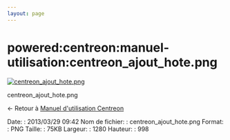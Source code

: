 ```yaml
---
layout: page
---
```


powered:centreon:manuel-utilisation:centreon\_ajout\_hote.png
=============================================================

[![centreon\_ajout\_hote.png](../../..//assets/media/powered/centreon/manuel-utilisation/centreon_ajout_hote.png@cache=&w=900&h=701 "centreon_ajout_hote.png")](../../..//assets/media/powered/centreon/manuel-utilisation/centreon_ajout_hote.png@cache= "Afficher le fichier original")

centreon\_ajout\_hote.png

← Retour à [Manuel d'utilisation
Centreon](../../../../centreon/manuel-utilisation/start.html "centreon:manuel-utilisation:start")

Date:
:   2013/03/29 09:42
Nom de fichier:
:   centreon\_ajout\_hote.png
Format:
:   PNG
Taille:
:   75KB
Largeur:
:   1280
Hauteur:
:   998

